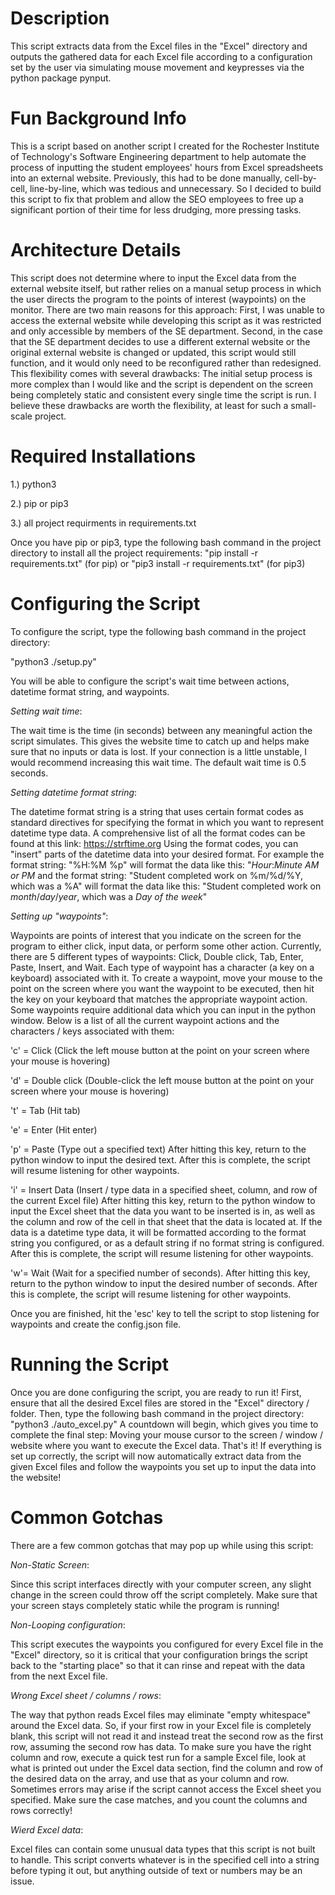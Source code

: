 # Description

This script extracts data from the Excel files in the "Excel" directory and outputs the gathered data for each Excel file according to a configuration set by the user via simulating mouse movement and keypresses via the python package pynput. 


# Fun Background Info

This is a script based on another script I created for the Rochester Institute of Technology's Software Engineering department to help automate the process of inputting the student employees' hours from Excel spreadsheets into an external website. Previously, this had to be done manually, cell-by-cell, line-by-line, which was tedious and unnecessary. So I decided to build this script to fix that problem and allow the SEO employees to free up a significant portion of their time for less drudging, more pressing tasks.


# Architecture Details

This script does not determine where to input the Excel data from the external website itself, but rather relies on a manual setup process in which the user directs the program to the points of interest (waypoints) on the monitor. There are two main reasons for this approach: First, I was unable to access the external website while developing this script as it was restricted and only accessible by members of the SE department. Second, in the case that the SE department decides to use a different external website or the original external website is changed or updated, this script would still function, and it would only need to be reconfigured rather than redesigned. 
This flexibility comes with several drawbacks: The initial setup process is more complex than I would like and the script is dependent on the screen being completely static and consistent every single time the script is run. I believe these drawbacks are worth the flexibility, at least for such a small-scale project.


# Required Installations

1.) python3

2.) pip or pip3

3.) all project requirments in requirements.txt

Once you have pip or pip3, type the following bash command in the project directory to install all the project requirements:
"pip install -r requirements.txt" (for pip)
or 
"pip3 install -r requirements.txt" (for pip3)


# Configuring the Script

To configure the script, type the following bash command in the project directory:

"python3 ./setup.py"

You will be able to configure the script's wait time between actions, datetime format string, and waypoints.

*Setting wait time*: 

The wait time is the time (in seconds) between any meaningful action the script simulates. This gives the website time to catch up and helps make sure that no inputs or data is lost. If your connection is a little unstable, I would recommend increasing this wait time. The default wait time is 0.5 seconds.

*Setting datetime format string*: 

The datetime format string is a string that uses certain format codes as standard directives for specifying the format in which you want to represent datetime type data. A comprehensive list of all the format codes can be found at this link: https://strftime.org Using the format codes, you can "insert" parts of the datetime data into your desired format. For example the format string: "%H:%M %p" will format the data like this: "*Hour*:*Minute* *AM or PM* and the format string: "Student completed work on %m/%d/%Y, which was a %A" will format the data like this: "Student completed work on *month*/*day*/*year*, which was a *Day of the week*"

*Setting up "waypoints"*: 

Waypoints are points of interest that you indicate on the screen for the program to either click, input data, or perform some other action. Currently, there are 5 different types of waypoints: Click, Double click, Tab, Enter, Paste, Insert, and Wait.
Each type of waypoint has a character (a key on a keyboard) associated with it. To create a waypoint, move your mouse to the point on the screen where you want the waypoint to be executed, then hit the key on your keyboard that matches the appropriate waypoint action. Some waypoints require additional data which you can input in the python window. Below is a list of all the current waypoint actions and the characters / keys associated with them:

'c' = Click (Click the left mouse button at the point on your screen where your mouse is hovering)

'd' = Double click (Double-click the left mouse button at the point on your screen where your mouse is hovering)

't' = Tab (Hit tab)

'e' = Enter (Hit enter)

'p' = Paste (Type out a specified text)
After hitting this key, return to the python window to input the desired text. After this is complete, the script will resume listening for other waypoints.

'i' = Insert Data (Insert / type data in a specified sheet, column, and row of the current Excel file)
After hitting this key, return to the python window to input the Excel sheet that the data you want to be inserted is in, as well as the column and row of the cell in that sheet that the data is located at. If the data is a datetime type data, it will be formatted according to the format string you configured, or as a default string if no format string is configured. After this is complete, the script will resume listening for other waypoints.

'w'= Wait (Wait for a specified number of seconds). 
After hitting this key, return to the python window to input the desired number of seconds. After this is complete, the script will resume listening for other waypoints.

Once you are finished, hit the 'esc' key to tell the script to stop listening for waypoints and create the config.json file.


# Running the Script

Once you are done configuring the script, you are ready to run it!
First, ensure that all the desired Excel files are stored in the "Excel" directory / folder.
Then, type the following bash command in the project directory:
"python3 ./auto_excel.py"
A countdown will begin, which gives you time to complete the final step: Moving your mouse cursor to the screen / window / website where you want to execute the Excel data.
That's it! If everything is set up correctly, the script will now automatically extract data from the given Excel files and follow the waypoints you set up to input the data into the website!


# Common Gotchas

There are a few common gotchas that may pop up while using this script:

*Non-Static Screen*:

Since this script interfaces directly with your computer screen, any slight change in the screen could throw off the script completely. Make sure that your screen stays completely static while the program is running!

*Non-Looping configuration*:

This script executes the waypoints you configured for every Excel file in the "Excel" directory, so it is critical that your configuration brings the script back to the "starting place" so that it can rinse and repeat with the data from the next Excel file.

*Wrong Excel sheet / columns / rows*:

The way that python reads Excel files may eliminate "empty whitespace" around the Excel data. So, if your first row in your Excel file is completely blank, this script will not read it and instead treat the second row as the first row, assuming the second row has data. To make sure you have the right column and row, execute a quick test run for a sample Excel file, look at what is printed out under the Excel data section, find the column and row of the desired data on the array, and use that as your column and row.
Sometimes errors may arise if the script cannot access the Excel sheet you specified. Make sure the case matches, and you count the columns and rows correctly!

*Wierd Excel data*:

Excel files can contain some unusual data types that this script is not built to handle. This script converts whatever is in the specified cell into a string before typing it out, but anything outside of text or numbers may be an issue.
